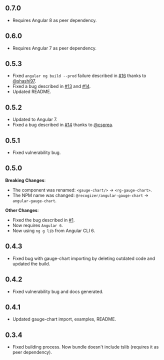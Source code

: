 ## 0.7.0
* Requires Angular 8 as peer dependency.

## 0.6.0
* Requires Angular 7 as peer dependency.

## 0.5.3
* Fixed `angular ng build --prod` failure described in [#16](https://github.com/recogizer/angular-gauge-chart/issues/16) thanks to [@shashi97](https://github.com/shashi97).
* Fixed a bug described in [#13](https://github.com/recogizer/angular-gauge-chart/issues/13) and [#14](https://github.com/recogizer/angular-gauge-chart/issues/17).
* Updated README.

## 0.5.2
* Updated to Angular 7.
* Fixed a bug described in [#14](https://github.com/recogizer/angular-gauge-chart/issues/14) thanks to [@csprea](https://github.com/csprea).

## 0.5.1
* Fixed vulnerability bug.

## 0.5.0
**Breaking Changes**:
* The component was renamed: `<gauge-chart/>` -> `<rg-gauge-chart>`.
* The NPM name was changed: `@recogizer/angular-gauge-chart` -> `angular-gauge-chart`.

**Other Changes**:

* Fixed the bug described in [#1](https://github.com/recogizer/angular-gauge-chart/issues/1).
* Now requires `Angular 6`.
* Now using `ng g lib` from Angular CLI 6.

## 0.4.3
* Fixed bug with gauge-chart importing by deleting outdated code and updated the build.

## 0.4.2
* Fixed vulnerability bug and docs generated.

## 0.4.1
* Updated gauge-chart import, examples, README.

## 0.3.4 
* Fixed building process. Now bundle doesn't include tslib (requires it as peer dependency).
